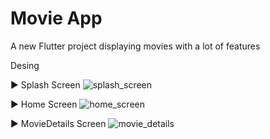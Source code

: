 # Movie App 

A new Flutter project displaying movies with a lot of features 

 Desing
 
  ▶️ Splash Screen 
  ![splash_screen](https://github.com/Abd2lhakam19/movies_app/assets/105023622/d0a39c69-4916-4100-8f56-e08a426b0085)

  ▶️ Home Screen 
  ![home_screen](https://github.com/Abd2lhakam19/movies_app/assets/105023622/aaa0e6c8-010e-49c0-8597-f29fc685e2f6)

  ▶️ MovieDetails Screen 
  ![movie_details](https://github.com/Abd2lhakam19/movies_app/assets/105023622/2bde0808-2b40-4ac4-b00a-afaacaef49b0)


